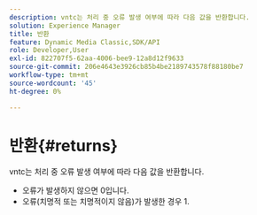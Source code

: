 ```yaml
---
description: vntc는 처리 중 오류 발생 여부에 따라 다음 값을 반환합니다.
solution: Experience Manager
title: 반환
feature: Dynamic Media Classic,SDK/API
role: Developer,User
exl-id: 822707f5-62aa-4006-bee9-12a8d12f9633
source-git-commit: 206e4643e3926cb85b4be2189743578f88180be7
workflow-type: tm+mt
source-wordcount: '45'
ht-degree: 0%

---
```


# 반환{#returns}

vntc는 처리 중 오류 발생 여부에 따라 다음 값을 반환합니다.

* 오류가 발생하지 않으면 0입니다.
* 오류(치명적 또는 치명적이지 않음)가 발생한 경우 1.
